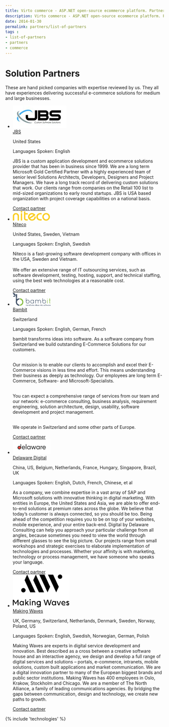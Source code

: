 ```yaml
---
title: Virto commerce - ASP.NET open-source ecommerce platform. Partners
description: Virto commerce - ASP.NET open-source ecommerce platform. Partners
date: 2014-01-30
permalink: partners/list-of-partners
tags : 
- list-of-partners
- partners
- commerce
---
```

<div class="partner __responsive">
	<h1 class="head-title">Solution Partners</h1>
	<p class="text">These are hand picked companies with expertise reviewed by us. They all have experiences delivering successful e-commerce solutions for medium and large businesses.</p>
	<ul class="list">
		<li class="list-item">
			<a href="http://jbecker.com/" class="list-pic" rel="nofollow">
				<img alt="" src="../assets/images/vendors/jbs-logo.jpg">
			</a>
			<div class="list-info">
				<a href="http://www.jbssolutions.com/" class="link" rel="nofollow">JBS</a>
				<p class="country">United States</p>
				<p class="lang">Languages Spoken: English</p>
				<p class="text">JBS is a custom application development and ecommerce solutions provider that has been in business since 1999. We are a long term Microsoft Gold Certified Partner with a highly experienced team of senior level Solutions Architects, Developers, Designers and Project Managers. We have a long track record of delivering custom solutions that work. Our clients range from companies on the Retail 100 list to mid-sized organizations to early round startups. JBS is USA based organization with project coverage capabilities on a national basis.</p>
				<a class="button" href="/contact-partner?pid=jbs" rel="nofollow">Contact partner</a>
			</div>
		</li>
		<li class="list-item">
			<a href="http://niteco.com/" class="list-pic" rel="nofollow">
				<img alt="" src="../assets/images/vendors/niteco-logo.png">
			</a>
			<div class="list-info">
				<a href="http://niteco.com/" class="link" rel="nofollow">Niteco</a>
				<p class="country">United States, Sweden, Vietnam</p>
				<p class="lang">Languages Spoken: English, Swedish</p>
				<p class="text">Niteco is a fast-growing software development company with offices in the USA, Sweden and Vietnam.<br><br>
					We offer an extensive range of IT outsourcing services, such as software development, testing, hosting, support, and technical staffing, using the best web technologies at a reasonable cost.</p>
				<a class="button" href="/contact-partner?pid=niteco" rel="nofollow">Contact partner</a>
			</div>
		</li>
    		<li class="list-item">
			<a href="https://bambit.ch/" class="list-pic" rel="nofollow">
				<img style="max-width: 120px;" alt="" src="../assets/images/vendors/bambit-logo.png">
			</a>
			<div class="list-info">
				<a href="https://bambit.ch/" class="link" rel="nofollow">Bambit</a>
				<p class="country">Switzerland</p>
				<p class="lang">Languages Spoken: English, German, French</p>
				<p class="text">bambit transforms ideas into software. As a software company from Switzerland we build outstanding E-Commerce Solutions for our customers. <br><br>
 
Our mission is to enable our clients to accomplish and excel their E-Commerce visions in less time and effort. This means understanding their business as deeply as technology. Our employees are long term E-Commerce, Software- and Microsoft-Specialists. <br><br>
 
You can expect a comprehensive range of services from our team and our network: e-commerce consulting, business analysis, requirement engineering, solution architecture, design, usability, software development and project management. <br><br>
 
We operate in Switzerland and some other parts of Europe.</p>
				<a class="button" href="/contact-partner?pid=bambit" rel="nofollow">Contact partner</a>
			</div>
		</li>
        <li class="list-item">
			<a href="https://digital.delaware.pro/" class="list-pic" rel="nofollow">
				<img style="max-width: 120px;" alt="" src="../assets/images/vendors/delaware-logo.png">
			</a>
			<div class="list-info">
				<a href="https://digital.delaware.pro/" class="link" rel="nofollow">Delaware Digital</a>
				<p class="country">China, US, Belgium, Netherlands, France, Hungary, Singapore, Brazil, UK</p>
				<p class="lang">Languages Spoken: English, Dutch, French, Chinese, et al</p>
				<p class="text">As a company, we combine expertise in a vast array of SAP and Microsoft solutions with innovative thinking in digital marketing. With entities in Europe, the United States and Asia, we are able to offer end-to-end solutions at premium rates across the globe. We believe that today’s customer is always connected, so you should be too. Being ahead of the competition requires you to be on top of your websites, mobile experience, and your entire back-end. Digital by Delaware Consulting can help you approach your particular challenge from all angles, because sometimes you need to view the world through different glasses to see the big picture. Our projects range from small workshops and strategic exercises to elaborate implementation of technologies and processes. Whether your affinity is with marketing, technology or process management, we have someone who speaks your language.</p>
				<a class="button" href="/contact-partner?pid=delaware" rel="nofollow">Contact partner</a>
			</div>
		</li>
        <li class="list-item">
			<a href="https://makingwaves.com" class="list-pic" rel="nofollow">
				<img alt="" src="../assets/images/vendors/making-waves-logo.png">
			</a>
			<div class="list-info">
				<a href="https://makingwaves.com" class="link" rel="nofollow">Making Waves</a>
				<p class="country">UK, Germany, Switzerland, Netherlands, Denmark, Sweden, Norway, Poland, US</p>
				<p class="lang">Languages Spoken: English, Swedish, Norwegian, German, Polish</p>
				<p class="text">Making Waves are experts in digital service development and innovation. Best described as a cross between a creative software house and an interactive agency, we design and develop a full range of digital services and solutions – portals, e-commerce, intranets, mobile solutions, custom built applications and market communication. We are a digital innovation partner to many of the European biggest brands and public sector institutions. Making Waves has 400 employees in Oslo, Krakow, Stockholm and Chicago. We are a member of The North Alliance, a family of leading communications agencies. By bridging the gaps between communication, design and technology, we create new paths to growth.</p>
				<a class="button" href="/contact-partner?pid=makingwaves" rel="nofollow">Contact partner</a>
			</div>
		</li>
	</ul>
</div>
{% include 'technologies' %}
